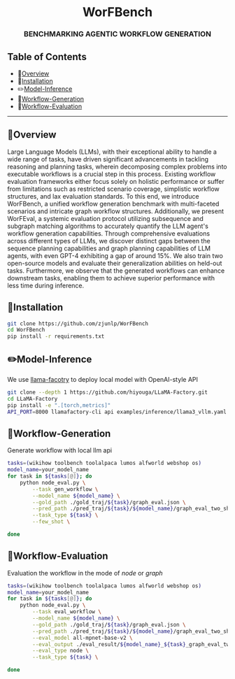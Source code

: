 <h1 align="center"> WorFBench </h1>
<h3 align="center"> BENCHMARKING AGENTIC WORKFLOW GENERATION </h3>

<!-- <p align="center">
  <a href="https://arxiv.org/abs/2401.05268">📄arXiv</a> •
  <a href="https://huggingface.co/papers/2401.05268">🤗HFPaper</a> •
  <a href="https://www.zjukg.org/project/AutoAct/">🌐Web</a>
</p>

[![Awesome](https://awesome.re/badge.svg)](https://github.com/zjunlp/AutoAct) 
[![License: MIT](https://img.shields.io/badge/License-MIT-green.svg)](https://opensource.org/licenses/MIT)
![](https://img.shields.io/github/last-commit/zjunlp/AutoAct?color=green)  -->

## Table of Contents

- 🌟[Overview](#🌟overview)
- 🔧[Installation](#🔧installation)
- ✏️[Model-Inference](#✏️model-inference)
- 📝[Workflow-Generation](#📝workflow-generation)
- 🤔[Workflow-Evaluation](#🤔workflow-evaluation)
<!-- - 🎉[Contributors](#🎉contributors) -->

---

## 🌟Overview

Large Language Models (LLMs), with their exceptional ability to handle a wide range of tasks, have driven significant advancements in tackling reasoning and planning tasks, wherein decomposing complex problems into executable workflows is a crucial step in this process. Existing workflow evaluation frameworks either focus solely on holistic performance or suffer from limitations such as restricted scenario coverage, simplistic workflow structures, and lax evaluation standards. To this end, we introduce WorFBench, a unified workflow generation benchmark with multi-faceted scenarios and intricate graph workflow structures. Additionally, we present WorFEval, a systemic evaluation protocol utilizing subsequence and subgraph matching algorithms to accurately quantify the LLM agent's workflow generation capabilities. Through comprehensive evaluations across different types of LLMs, we discover distinct gaps between the sequence planning capabilities and graph planning capabilities of LLM agents, with even GPT-4 exhibiting a gap of around 15%. We also train two open-source models and evaluate their generalization abilities on held-out tasks. Furthermore, we observe that the generated workflows can enhance downstream tasks, enabling them to achieve superior performance with less time during inference.




## 🔧Installation

```bash
git clone https://github.com/zjunlp/WorFBench
cd WorFBench
pip install -r requirements.txt
```



## ✏️Model-Inference

We use [llama-facotry](https://github.com/hiyouga/LLaMA-Factory) to deploy local model with OpenAI-style API
```bash
git clone --depth 1 https://github.com/hiyouga/LLaMA-Factory.git
cd LLaMA-Factory
pip install -e ".[torch,metrics]"
API_PORT=8000 llamafactory-cli api examples/inference/llama3_vllm.yaml
```




## 📝Workflow-Generation
Generate workflow with local llm api
```bash
tasks=(wikihow toolbench toolalpaca lumos alfworld webshop os)
model_name=your_model_name
for task in ${tasks[@]}; do
    python node_eval.py \
        --task gen_workflow \
        --model_name ${model_name} \
        --gold_path ./gold_traj/${task}/graph_eval.json \
        --pred_path ./pred_traj/${task}/${model_name}/graph_eval_two_shot.json\
        --task_type ${task} \
        --few_shot \

done
```

## 🤔Workflow-Evaluation
Evaluation the workflow in the mode of *node* or *graph*
```bash
tasks=(wikihow toolbench toolalpaca lumos alfworld webshop os)
model_name=your_model_name
for task in ${tasks[@]}; do
    python node_eval.py \
        --task eval_workflow \
        --model_name ${model_name} \
        --gold_path ./gold_traj/${task}/graph_eval.json \
        --pred_path ./pred_traj/${task}/${model_name}/graph_eval_two_shot.json\
        --eval_model all-mpnet-base-v2 \
        --eval_output ./eval_result/${model_name}_${task}_graph_eval_two_shot.json \
        --eval_type node \
        --task_type ${task} \

done
```


<!-- ## 🎉Contributors

<a href="https://github.com/zjunlp/WorFBench/graphs/contributors">
  <img src="https://contrib.rocks/image?repo=zjunlp/WorFBench" /></a>

We will offer long-term maintenance to fix bugs and solve issues. So if you have any problems, please put issues to us. -->
